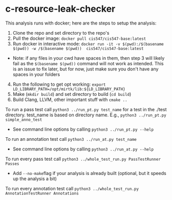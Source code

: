 # c-resource-leak-checker

This analysis runs with docker; here are the steps to setup the analysis: 

1. Clone the repo and set directory to the repo's 
2. Pull the docker image: ```docker pull cis547/cis547-base:latest```
3. Run docker in interactive mode: ```docker run -it -v $(pwd):/$(basename $(pwd)) -w /$(basename $(pwd))  cis547/cis547-base:latest```
- Note: if any files in your cwd have spaces in them, then step 3 will likely fail as the ```$(basename $(pwd))``` command will not work as intended. This is an issue to fix later, but for now, just make sure you don't have any spaces in your folders
4. Run the following to get opt working: ```export LD_LIBRARY_PATH=/opt/mirtk/lib:${LD_LIBRARY_PATH}```
5. Make (```mkdir build```) and set directory to build (```cd build```)
6. Build Clang, LLVM, other important stuff with ```cmake ..```

To run a pass test call ```python3 ../run_pt.py test_name``` for a test in the ./test directory. test_name is based on directory name. 
E.g., ```python3 ../run_pt.py simple_anno_test```
- See command line options by calling ```python3 ../run_pt.py --help```

To run an annotation test call ```python3 ../run_at.py test_name```
- See command line options by calling ```python3 ../run_at.py --help```

To run every pass test call ```python3 ../whole_test_run.py PassTestRunner Passes```
- Add ```--no-make```flag if your analysis is already built (optional, but it speeds up the analysis a bit)

To run every annotation test call ```python3 ../whole_test_run.py AnnotationTestRunner Annotations```